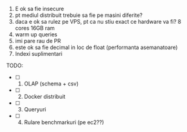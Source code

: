 1. E ok sa fie insecure
2. pt mediul distribuit trebuie sa fie pe masini diferite?
3. daca e ok sa rulez pe VPS, pt ca nu stiu exact ce hardware va fi? 8 cores 16GB ram
4. warm up queries
5. imi pare rau de PR
6. este ok sa fie decimal in loc de float (performanta asemanatoare)
7. Indexi suplimentari

TODO:
- [ ] 1. OLAP (schema + csv)
- [ ] 2. Docker distribuit
- [ ] 3. Queryuri
- [ ] 4. Rulare benchmarkuri (pe ec2??)

